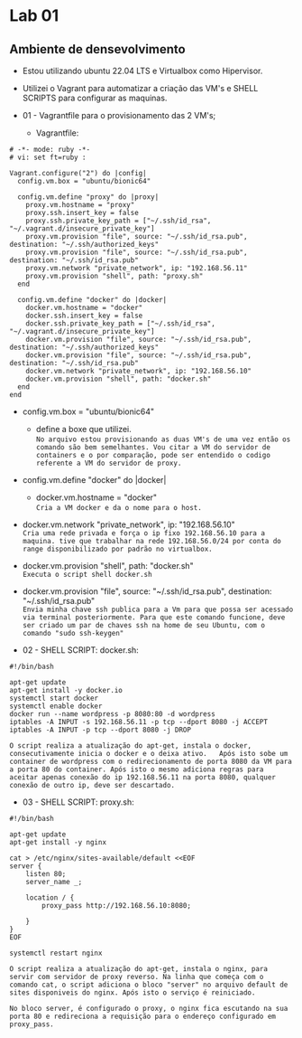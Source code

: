 # Lab 01

## Ambiente de densevolvimento
   - Estou utilizando ubuntu 22.04 LTS e Virtualbox como Hipervisor.

   - Utilizei o Vagrant para automatizar a criação das VM's e SHELL SCRIPTS para configurar as maquinas.


- 01 - Vagrantfile para o provisionamento das 2 VM's;
   - Vagrantfile:

```
# -*- mode: ruby -*-
# vi: set ft=ruby :

Vagrant.configure("2") do |config|
  config.vm.box = "ubuntu/bionic64"

  config.vm.define "proxy" do |proxy|
    proxy.vm.hostname = "proxy"
    proxy.ssh.insert_key = false
    proxy.ssh.private_key_path = ["~/.ssh/id_rsa", "~/.vagrant.d/insecure_private_key"]
    proxy.vm.provision "file", source: "~/.ssh/id_rsa.pub", destination: "~/.ssh/authorized_keys"
    proxy.vm.provision "file", source: "~/.ssh/id_rsa.pub", destination: "~/.ssh/id_rsa.pub"
    proxy.vm.network "private_network", ip: "192.168.56.11"
    proxy.vm.provision "shell", path: "proxy.sh"
  end

  config.vm.define "docker" do |docker|
    docker.vm.hostname = "docker"
    docker.ssh.insert_key = false
    docker.ssh.private_key_path = ["~/.ssh/id_rsa", "~/.vagrant.d/insecure_private_key"]
    docker.vm.provision "file", source: "~/.ssh/id_rsa.pub", destination: "~/.ssh/authorized_keys"
    docker.vm.provision "file", source: "~/.ssh/id_rsa.pub", destination: "~/.ssh/id_rsa.pub"
    docker.vm.network "private_network", ip: "192.168.56.10"
    docker.vm.provision "shell", path: "docker.sh"    
  end
end
```


- config.vm.box = "ubuntu/bionic64"
    - define a boxe que utilizei.  
`
No arquivo estou provisionando as duas VM's de uma vez então os comando são bem semelhantes. Vou citar a VM do servidor de containers e o por comparação, pode ser entendido o codigo referente a VM do servidor de proxy.
`

- config.vm.define "docker" do |docker|
    - docker.vm.hostname = "docker"  
`
Cria a VM docker e da o nome para o host.
`

- docker.vm.network "private_network", ip: "192.168.56.10"  
`
Cria uma rede privada e força o ip fixo 192.168.56.10 para a maquina.
tive que trabalhar na rede 192.168.56.0/24 por conta do range disponibilizado por padrão no virtualbox.
`

- docker.vm.provision "shell", path: "docker.sh"  
`
Executa o script shell docker.sh
`

- docker.vm.provision "file", source: "~/.ssh/id_rsa.pub", destination: "~/.ssh/id_rsa.pub"   
`
Envia minha chave ssh publica para a Vm para que possa ser acessado via terminal posteriormente.
Para que este comando funcione, deve ser criado um par de chaves ssh na home de seu Ubuntu, com o comando "sudo ssh-keygen"
`

- 02 - SHELL SCRIPT: docker.sh:

```
#!/bin/bash

apt-get update
apt-get install -y docker.io
systemctl start docker
systemctl enable docker
docker run --name wordpress -p 8080:80 -d wordpress
iptables -A INPUT -s 192.168.56.11 -p tcp --dport 8080 -j ACCEPT
iptables -A INPUT -p tcp --dport 8080 -j DROP
```

`
O script realiza a atualização do apt-get, instala o docker, consecutivamente inicia o docker e o deixa ativo.  
Após isto sobe um container de wordpress com o redirecionamento de porta 8080 da VM para a porta 80 do container.
Após isto o mesmo adiciona regras para aceitar apenas conexão do ip 192.168.56.11 na porta 8080, qualquer conexão de outro ip, deve ser descartado.
`

- 03 - SHELL SCRIPT: proxy.sh:

```
#!/bin/bash

apt-get update
apt-get install -y nginx

cat > /etc/nginx/sites-available/default <<EOF
server {
    listen 80;
    server_name _;

    location / {
        proxy_pass http://192.168.56.10:8080;
        
    }
}
EOF

systemctl restart nginx
```
`
O script realiza a atualização do apt-get, instala o nginx, para servir com servidor de proxy reverso. Na linha que começa com o comando cat, o script adiciona o bloco "server" no arquivo default de sites disponiveis do nginx.
Após isto o serviço é reiniciado. 
`

``
No bloco server, é configurado o proxy, o nginx fica escutando na sua porta 80 e redireciona a requisição para o endereço configurado em proxy_pass.
``
